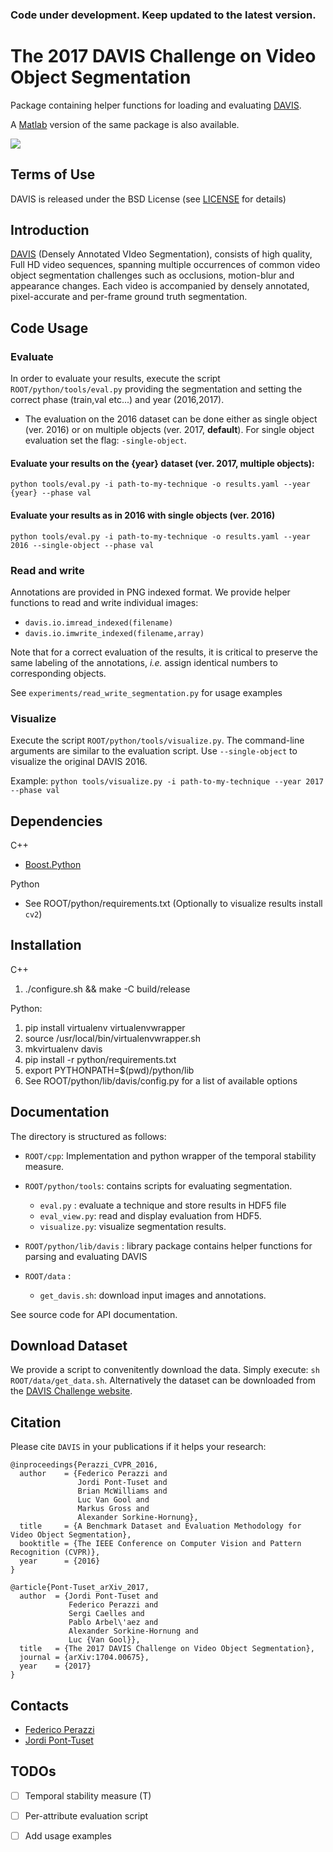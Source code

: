 ### Code under development. Keep updated to the latest version.

The 2017 DAVIS Challenge on Video Object Segmentation
=====================================================================================


Package containing helper functions for loading and evaluating [DAVIS](https://graphics.ethz.ch/~perazzif/davis/index.html).

A [Matlab](https://github.com/jponttuset/davis-matlab) version of the same package is also available.

![](data/davis.png)

Terms of Use
--------------
DAVIS is released under the BSD License (see [LICENSE](LICENSE) for details)


Introduction
--------------
[DAVIS](https://graphics.ethz.ch/~perazzif/davis/index.html) (Densely Annotated VIdeo Segmentation), consists of high quality, Full HD video sequences, spanning multiple occurrences of common video object segmentation challenges such as occlusions, motion-blur and appearance changes. Each video is accompanied by densely annotated, pixel-accurate and per-frame ground truth segmentation.

Code Usage
--------------
### Evaluate
In order to evaluate your results, execute the script `ROOT/python/tools/eval.py` providing the segmentation and setting the correct phase (train,val etc...) and year (2016,2017).

* The evaluation on the 2016 dataset can be done either as single object (ver. 2016) or on multiple objects (ver. 2017, **default**). For single object evaluation set the flag: `-single-object`.

#### Evaluate your results on the {year} dataset (ver. 2017, multiple objects):
`python tools/eval.py -i path-to-my-technique -o results.yaml --year {year} --phase val`

#### Evaluate your results as in 2016 with single objects (ver. 2016)
`python tools/eval.py -i path-to-my-technique -o results.yaml --year 2016 --single-object --phase val`

### Read and write
Annotations are provided in PNG indexed format. We provide helper functions to read and write individual images:

* `davis.io.imread_indexed(filename)`
* `davis.io.imwrite_indexed(filename,array)`

Note that for a correct evaluation of the results, it is critical to preserve the same labeling of the annotations, *i.e.* assign identical numbers to corresponding objects.

See `experiments/read_write_segmentation.py` for usage examples

### Visualize
Execute the script `ROOT/python/tools/visualize.py`. The command-line arguments are similar to the evaluation script. Use `--single-object` to visualize the original DAVIS 2016.

Example: `python tools/visualize.py -i path-to-my-technique --year 2017 --phase val`

Dependencies
------------
C++
* [Boost.Python](https://github.com/ndarray/Boost.NumPy.git)

Python
 * See ROOT/python/requirements.txt (Optionally to visualize results install `cv2`)

Installation
--------------
C++

1. ./configure.sh && make -C build/release

Python:

1. pip install virtualenv virtualenvwrapper
2. source /usr/local/bin/virtualenvwrapper.sh
3. mkvirtualenv davis
4. pip install -r python/requirements.txt
5. export PYTHONPATH=$(pwd)/python/lib
6. See ROOT/python/lib/davis/config.py for a list of available options

Documentation
----------------
The directory is structured as follows:

 * `ROOT/cpp`: Implementation and python wrapper of the temporal stability measure.

 * `ROOT/python/tools`: contains scripts for evaluating segmentation.
     - `eval.py` : evaluate a technique and store results in HDF5 file
     - `eval_view.py`: read and display evaluation from HDF5.
     - `visualize.py`: visualize segmentation results.

 * `ROOT/python/lib/davis`  : library package contains helper functions for parsing and evaluating DAVIS

 * `ROOT/data` :
     - `get_davis.sh`: download input images and annotations.

See source code for API documentation.

Download Dataset
----------------
We provide a script to convenitently download the data. Simply execute: `sh ROOT/data/get_data.sh`. Alternatively the dataset can be downloaded from the [DAVIS Challenge website](http://davischallenge.org/davis2017/code.html).

Citation
--------------

Please cite `DAVIS` in your publications if it helps your research:

    @inproceedings{Perazzi_CVPR_2016,
      author    = {Federico Perazzi and
                   Jordi Pont-Tuset and
                   Brian McWilliams and
                   Luc Van Gool and
                   Markus Gross and
                   Alexander Sorkine-Hornung},
      title     = {A Benchmark Dataset and Evaluation Methodology for Video Object Segmentation},
      booktitle = {The IEEE Conference on Computer Vision and Pattern Recognition (CVPR)},
      year      = {2016}
    }

    @article{Pont-Tuset_arXiv_2017,
      author  = {Jordi Pont-Tuset and
                 Federico Perazzi and
                 Sergi Caelles and
                 Pablo Arbel\'aez and
                 Alexander Sorkine-Hornung and
                 Luc {Van Gool}},
      title   = {The 2017 DAVIS Challenge on Video Object Segmentation},
      journal = {arXiv:1704.00675},
      year    = {2017}
    }


Contacts
------------------
- [Federico Perazzi](https://graphics.ethz.ch/~perazzif)
- [Jordi Pont-Tuset](http://jponttuset.github.io)

TODOs
----------------
  - [ ] Temporal stability measure (T)
  - [ ] Per-attribute evaluation script
  - [ ] Add usage examples

